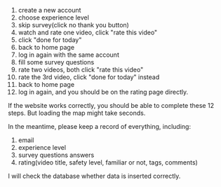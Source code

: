 
1. create a new account
2. choose experience level
3. skip survey(click no thank you button)
4. watch and rate one video, click "rate this video"
5. click "done for today"
6. back to home page
7. log in again with the same account
8. fill some survey questions
9. rate two videos, both click "rate this video"
10. rate the 3rd video, click "done for today" instead
11. back to home page
12. log in again, and you should be on the rating page directly.

If the website works correctly, you should be able to complete these 12 steps. But loading the map might take seconds.

In the meantime, please keep a record of everything, including:
1. email
2. experience level
3. survey questions answers
4. rating(video title, safety level, familiar or not, tags, comments)

I will check the database whether data is inserted correctly.